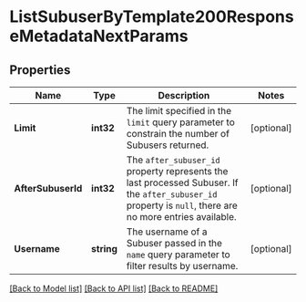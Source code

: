 # ListSubuserByTemplate200ResponseMetadataNextParams

## Properties

Name | Type | Description | Notes
------------ | ------------- | ------------- | -------------
**Limit** | **int32** | The limit specified in the `limit` query parameter to constrain the number of Subusers returned. |[optional] 
**AfterSubuserId** | **int32** | The `after_subuser_id` property represents the last processed Subuser. If the `after_subuser_id` property is `null`, there are no more entries available. |[optional] 
**Username** | **string** | The username of a Subuser passed in the `name` query parameter to filter results by username. |[optional] 

[[Back to Model list]](../README.md#documentation-for-models) [[Back to API list]](../README.md#documentation-for-api-endpoints) [[Back to README]](../README.md)


